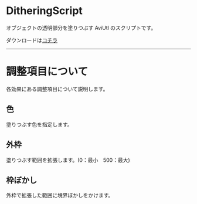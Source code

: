 # DitheringScript
オブジェクトの透明部分を塗りつぶす AviUtl のスクリプトです。

ダウンロードは[コチラ](https://github.com/Totti95U/UmetateScript/releases)

---
# 調整項目について
各効果にある調整項目について説明します。

## 色
塗りつぶす色を指定します。

## 外枠
塗りつぶす範囲を拡張します。(0：最小　500：最大)

## 枠ぼかし
外枠で拡張した範囲に境界ぼかしをかけます。
